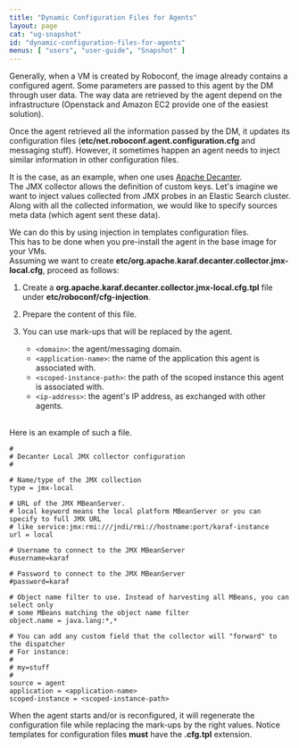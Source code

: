 ```yaml
---
title: "Dynamic Configuration Files for Agents"
layout: page
cat: "ug-snapshot"
id: "dynamic-configuration-files-for-agents"
menus: [ "users", "user-guide", "Snapshot" ]
---
```


Generally, when a VM is created by Roboconf, the image
already contains a configured agent. Some parameters are passed to this agent
by the DM through user data. The way data are retrieved by the agent depend on
the infrastructure (Openstack and Amazon EC2 provide one of the easiest solution).

Once the agent retrieved all the information passed by the DM, it updates its
configuration files (**etc/net.roboconf.agent.configuration.cfg** and messaging stuff). However, it sometimes
happen an agent needs to inject similar information in other configuration files.

It is the case, as an example, when one uses [Apache Decanter](https://karaf.apache.org/manual/decanter/latest-1/).  
The JMX collector allows the definition of custom keys. Let's imagine we want to inject
values collected from JMX probes in an Elastic Search cluster. Along with all the collected
information, we would like to specify sources meta data (which agent sent these data).

We can do this by using injection in templates configuration files.  
This has to be done when you pre-install the agent in the base image for your VMs.  
Assuming we want to create **etc/org.apache.karaf.decanter.collector.jmx-local.cfg**, proceed as follows:

1. Create a **org.apache.karaf.decanter.collector.jmx-local.cfg.tpl** file under **etc/roboconf/cfg-injection**.
2. Prepare the content of this file.
3. You can use mark-ups that will be replaced by the agent.

    * `<domain>`: the agent/messaging domain.
    * `<application-name>`: the name of the application this agent is associated with.
    * `<scoped-instance-path>`: the path of the scoped instance this agent is associated with. 
    * `<ip-address>`: the agent's IP address, as exchanged with other agents.

<br />
Here is an example of such a file.

```properties
#
# Decanter Local JMX collector configuration
#

# Name/type of the JMX collection
type = jmx-local

# URL of the JMX MBeanServer.
# local keyword means the local platform MBeanServer or you can specify to full JMX URL
# like service:jmx:rmi:///jndi/rmi://hostname:port/karaf-instance
url = local

# Username to connect to the JMX MBeanServer
#username=karaf

# Password to connect to the JMX MBeanServer
#password=karaf

# Object name filter to use. Instead of harvesting all MBeans, you can select only
# some MBeans matching the object name filter
object.name = java.lang:*,*

# You can add any custom field that the collector will "forward" to the dispatcher
# For instance:
#
# my=stuff
#
source = agent
application = <application-name>
scoped-instance = <scoped-instance-path>
```

When the agent starts and/or is reconfigured, it will regenerate the configuration file
while replacing the mark-ups by the right values. Notice templates for configuration files **must** have
the **.cfg.tpl** extension.
